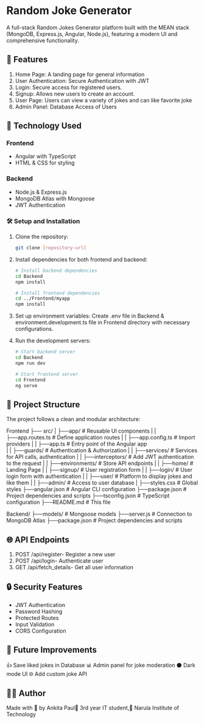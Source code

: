 # Random Joke Generator
A full-stack Random Jokes Generator platform built with the MEAN stack (MongoDB, Express.js, Angular, Node.js), featuring a modern UI and comprehensive functionality.

## 🌟 Features

1. Home Page: A landing page for general information
2. User Authentication: Secure Authentication with JWT
3. Login: Secure access for registered users.
4. Signup: Allows new users to create an account.
5. User Page: Users can view a variety of jokes and can like favorite joke
6. Admin Panel: Database Access of Users
 

## 🚀 Technology Used

### Frontend
- Angular with TypeScript
- HTML & CSS for styling
### Backend
- Node.js & Express.js
- MongoDB Atlas with Mongoose
- JWT Authentication

### 🛠️ Setup and Installation

1. Clone the repository:
   ```bash
   git clone [repository-url]
   ```
2. Install dependencies for both frontend and backend:
   ```bash
   # Install backend dependencies
   cd Backend
   npm install

   # Install frontend dependencies
   cd ../Frontend/myapp
   npm install
   ```
3. Set up environment variables:
   Create .env file in Backend & environment.development.ts file in Frontend directory with necessary configurations.

4. Run the development servers:
   ```bash
   # Start backend server
   cd Backend
   npm run dev

   # Start frontend server
   cd Frontend
   ng serve
   ```

## 📁 Project Structure

The project follows a clean and modular architecture:

Frontend
├── src/
|    ├──app/                # Reusable UI components
|    |   ├──app.routes.ts   # Define application routes
|    |   ├──app.config.ts   # Import providers
|    |   ├──app.ts          # Entry point of the Angular app          
|    |   ├──guards/         # Authentication & Authorization
|    |   ├──services/       # Services for API calls, authentication
|    |   ├──interceptors/   # Add JWT authentication to the request
|    |   ├──environments/   # Store API endpoints 
|    |   ├──home/           # Landing Page
|    |   ├──signup/         # User registration form
|    |   ├──login/          # User login form with authentication
|    |   ├──user/           # Platform to display jokes and like them
|    |   ├──admin/          # Access to user database
|    ├──styles.css          # Global styles
├──angular.json             # Angular CLI configuration
├──package.json             # Project dependencies and scripts
├──tsconfig.json            # TypeScript configuration
├──README.md                # This file


Backend/
├──models/       # Mongoose models
├──server.js     # Connection to MongoDB Atlas
├──package.json  # Project dependencies and scripts


## 🌐 API Endpoints

1. POST /api/register- Register a new user
2. POST /api/login-  Authenticate user
3. GET /api/fetch_details- Get all user information

## 🔒 Security Features

- JWT Authentication
- Password Hashing
- Protected Routes
- Input Validation
- CORS Configuration

## 🚀 Future Improvements

👍 Save liked jokes in Database
📊 Admin panel for joke moderation
⚫ Dark mode UI
🌐 Add custom joke API



## 👨‍💻 Author

Made with 💖 by Ankita Paul💙
3rd year IT student,📍 Narula Institute of Technology  


